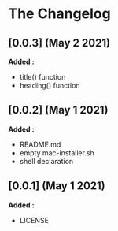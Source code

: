 # The Changelog

## [0.0.3] (May 2 2021)

**Added :**

- title() function
- heading() function


## [0.0.2] (May 1 2021)

**Added :**

- README.md
- empty mac-installer.sh
- shell declaration


## [0.0.1] (May 1 2021)

**Added :**

- LICENSE

